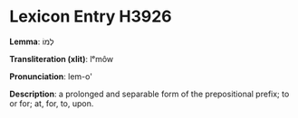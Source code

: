 # Lexicon Entry H3926

**Lemma**: לְמוֹ

**Transliteration (xlit)**: lᵉmôw

**Pronunciation**: lem-o'

**Description**:
a prolonged and separable form of the prepositional prefix; to or for; at, for, to, upon.
